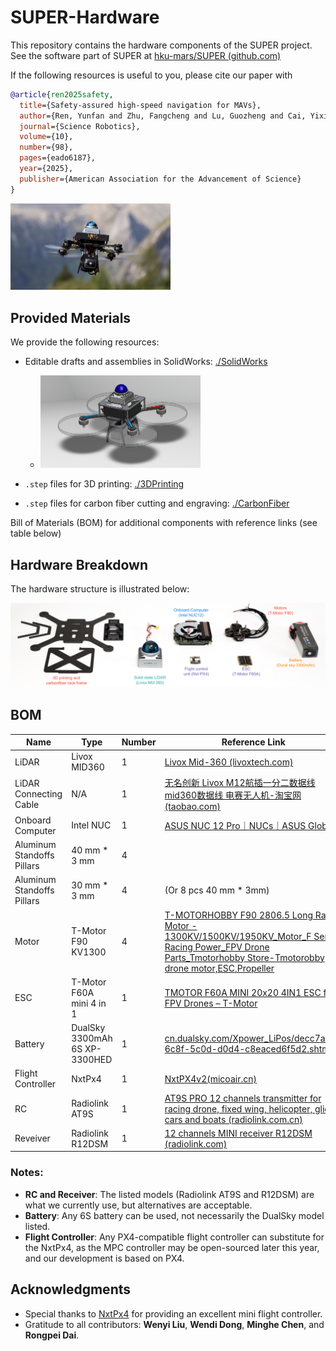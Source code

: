 # SUPER-Hardware

This repository contains the hardware components of the SUPER project. See the software part of SUPER at [hku-mars/SUPER (github.com)](https://github.com/hku-mars/SUPER)

If the following resources is useful to you, please cite our paper with

```bibtex
@article{ren2025safety,
  title={Safety-assured high-speed navigation for MAVs},
  author={Ren, Yunfan and Zhu, Fangcheng and Lu, Guozheng and Cai, Yixi and Yin, Longji and Kong, Fanze and Lin, Jiarong and Chen, Nan and Zhang, Fu},
  journal={Science Robotics},
  volume={10},
  number={98},
  pages={eado6187},
  year={2025},
  publisher={American Association for the Advancement of Science}
}
```

<img src="./misc/cover.JPG" style="zoom: 25%;" />

## Provided Materials

We provide the following resources:

* Editable drafts and assemblies in SolidWorks: [./SolidWorks](./SolidWorks)
  * <img src="./misc/sw.png" style="zoom:25%;" />

* `.step` files for 3D printing: [./3DPrinting](./3DPrinting)

* `.step` files for carbon fiber cutting and engraving: [./CarbonFiber](./CarbonFiber)

Bill of Materials (BOM) for additional components with reference links (see table below)

## Hardware Breakdown

The hardware structure is illustrated below:

![](./misc/hardware_breakdown.png)

## BOM

| Name                       | Type                          | Number | Reference Link                                               |
| -------------------------- | ----------------------------- | ------ | ------------------------------------------------------------ |
| LiDAR                      | Livox MID360                  | 1      | [Livox Mid-360 (livoxtech.com)](https://www.livoxtech.com/mid-360) |
| LiDAR Connecting Cable     | N/A                           | 1      | [无名创新 Livox M12航插一分二数据线 mid360数据线 电赛无人机-淘宝网 (taobao.com)](https://item.taobao.com/item.htm?abbucket=6&id=841090466365&ns=1&pisk=g8SZeKqCfnfBhD6POgxq8lOVWlt9inP7biOXntXDCCAM1tvD06fbBC606sS2ttQ_BENt3AIFami_6PBm0nt0N7Z7VOH9DnVW3LwOUfp6hjqXinqHXKTTOJGQVOB9MAl0FwqSggUzIA0DisxH-KpJmdAmSv2e3LRDmCYmt2vktnAciFqHtKpynIAije2eBLvMiVxDK2vyHq0Gin2FKBpDmdcOPELtMLYg3npabr0oyFAlIBomqYpwSzBslmifmdYNmqdKm9seQFRlQG3ADoJVrg8OZWg6sa7faL1_xc5PI17krGc3TnBCzsJPj80yg1Bhfejgh4ppDNbkjiPrs9TPxGtO87oWZwBc0eXTa4pCoTs1u1NKmC_PK685AXiWxG5Nje-l4JGvKA61DNlmuFvpLQwULoIR2bF4a_MKkqLhtpR7BUuxkFYMLQwULq3vWVJeNRLP.&priceTId=213e043617415266898063992e1277&skuId=5777396090918&spm=a21n57.1.hoverItem.9&utparam={"aplus_abtest"%3A"eb7d480f961652917f78181296850d29"}&xxc=taobaoSearch) |
| Onboard Computer           | Intel NUC                     | 1      | [ASUS NUC 12 Pro｜NUCs｜ASUS Global](https://www.asus.com/displays-desktops/nucs/nuc-kits/asus-nuc-12-pro/) |
| Aluminum Standoffs Pillars | 40 mm * 3 mm                  | 4      |                                                              |
| Aluminum Standoffs Pillars | 30 mm * 3 mm                  | 4      | (Or 8 pcs 40 mm * 3mm)                                       |
| Motor                      | T-Motor F90 KV1300            | 4      | [T-MOTORHOBBY F90 2806.5 Long Range Motor - 1300KV/1500KV/1950KV_Motor_F Series Racing Power_FPV Drone Parts_Tmotorhobby Store-Tmotorobby drone motor,ESC,Propeller](https://tmotorhobby.com/goods.php?id=1057) |
| ESC                        | T-Motor F60A mini 4 in 1      | 1      | [TMOTOR F60A MINI 20x20 4IN1 ESC for FPV Drones – T-Motor](https://shop.tmotor.com/products/f60a-mini-20x20-4in1-esc) |
| Battery                    | DualSky 3300mAh 6S XP-3300HED | 1      | [cn.dualsky.com/Xpower_LiPos/decc7a90-6c8f-5c0d-d0d4-c8eaced6f5d2.shtml](http://cn.dualsky.com/Xpower_LiPos/decc7a90-6c8f-5c0d-d0d4-c8eaced6f5d2.shtml) |
| Flight Controller          | NxtPx4                        | 1      | [NxtPX4v2(micoair.cn)](https://micoair.cn/docs/NxtPX4v2-fei-kong-yong-hu-shou-ce) |
| RC                         | Radiolink AT9S                | 1      | [AT9S PRO 12 channels transmitter for racing drone, fixed wing, helicopter, glider, cars and boats (radiolink.com.cn)](https://www.radiolink.com.cn/at9spro) |
| Reveiver                   | Radiolink R12DSM              | 1      | [12 channels MINI receiver R12DSM (radiolink.com)](https://www.radiolink.com/r12dsm) |

### Notes:

- **RC and Receiver**: The listed models (Radiolink AT9S and R12DSM) are what we currently use, but alternatives are acceptable.
- **Battery**: Any 6S battery can be used, not necessarily the DualSky model listed.
- **Flight Controller**: Any PX4-compatible flight controller can substitute for the NxtPx4, as the MPC controller may be open-sourced later this year, and our development is based on PX4.

## Acknowledgments

- Special thanks to [NxtPx4](https://github.com/HKUST-Aerial-Robotics/Nxt-FC) for providing an excellent mini flight controller.
- Gratitude to all contributors: **Wenyi Liu**, **Wendi Dong**, **Minghe Chen**, and **Rongpei Dai**.
